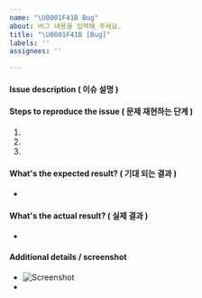 ```yaml
---
name: "\U0001F41B Bug"
about: 버그 내용을 입력해 주세요.
title: "\U0001F41B [Bug]"
labels: ''
assignees: ''

---
```


#### Issue description ( 이슈 설명 )



#### Steps to reproduce the issue ( 문제 재현하는 단계 )

1.  
2. 
3. 


#### What's the expected result? ( 기대 되는 결과 )

-


#### What's the actual result? ( 실제 결과 )

-


#### Additional details / screenshot

- ![Screenshot]()
-
